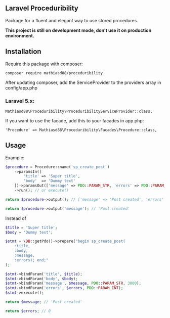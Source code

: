 ## Laravel Proceduribility

Package for a fluent and elegant way to use stored procedures.

**This project is still on development mode, don't use it on production environment.**

## Installation

Require this package with composer:

```
composer require mathiasd88/proceduribility
```

After updating composer, add the ServiceProvider to the providers array in config/app.php

### Laravel 5.x:

```
Mathiasd88\Proceduribility\ProceduribilityServiceProvider::class,
```

If you want to use the facade, add this to your facades in app.php:

```
'Procedure' => Mathiasd88\Proceduribility\Facades\Procedure::class,
```

## Usage

Example:

```php
$procedure = Procedure::name('sp_create_post')
    ->paramsIn([
        'title' => 'Super title',
        'body'  => 'Dummy text'
    ])->paramsOut(['message' => PDO::PARAM_STR, 'errors' => PDO::PARAM_INT]) // output values
    ->run(); // or execute()

return $procedure->output(); // ['message' => 'Post created', 'errors' => 0]

return $procedure->output('message'); // 'Post created'
```

Instead of

```php
$title = 'Super title';
$body = 'Dummy text';

$stmt = \DB::getPdo()->prepare("begin sp_create_post(
    :title,
    :body,
    :message,
    :errors); end;"
);

$stmt->bindParam('title', $title);
$stmt->bindParam('body', $body);
$stmt->bindParam('message', $message, PDO::PARAM_STR, 3000);
$stmt->bindParam('errors', $errors, PDO::PARAM_INT);
$stmt->execute();

return $message; // 'Post created'

return $errors; // 0
```

